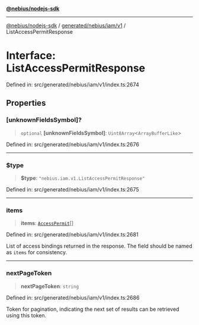 [**@nebius/nodejs-sdk**](../../../../../README.md)

---

[@nebius/nodejs-sdk](../../../../../README.md) / [generated/nebius/iam/v1](../README.md) / ListAccessPermitResponse

# Interface: ListAccessPermitResponse

Defined in: src/generated/nebius/iam/v1/index.ts:2674

## Properties

### \[unknownFieldsSymbol\]?

> `optional` **\[unknownFieldsSymbol\]**: `Uint8Array`\<`ArrayBufferLike`\>

Defined in: src/generated/nebius/iam/v1/index.ts:2676

---

### $type

> **$type**: `"nebius.iam.v1.ListAccessPermitResponse"`

Defined in: src/generated/nebius/iam/v1/index.ts:2675

---

### items

> **items**: [`AccessPermit`](AccessPermit.md)[]

Defined in: src/generated/nebius/iam/v1/index.ts:2681

List of access bindings returned in the response. The field should be named as `items` for consistency.

---

### nextPageToken

> **nextPageToken**: `string`

Defined in: src/generated/nebius/iam/v1/index.ts:2686

Token for pagination, indicating the next set of results can be retrieved using this token.

